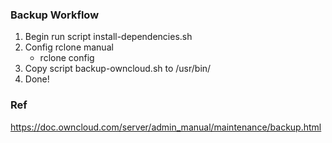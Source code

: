 ### Backup Workflow
1. Begin run script install-dependencies.sh
2. Config rclone manual
   - rclone config
3. Copy script backup-owncloud.sh to /usr/bin/  
4. Done!

### Ref
https://doc.owncloud.com/server/admin_manual/maintenance/backup.html